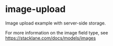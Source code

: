 # image-upload

Image upload example with server-side storage.

For more information on the image field type, see https://stacklane.com/docs/models/images